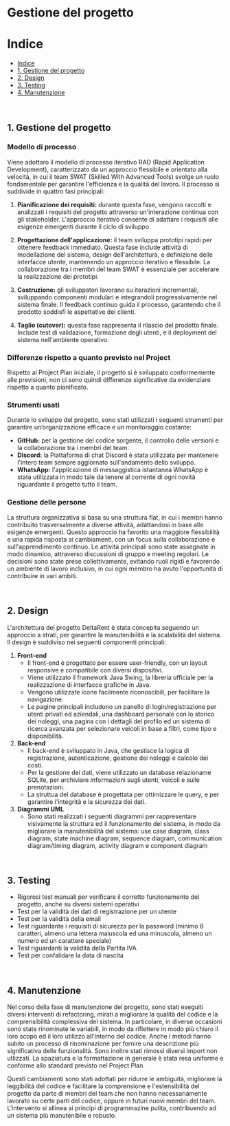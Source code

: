 # **Gestione del progetto**

# Indice
- [Indice](#indice)
- [1. Gestione del progetto](#1-gestione-del-progetto)
- [2. Design](#2-design)
- [3. Testing](#3-testing)
- [4. Manutenzione](#4-manutenzione)

&nbsp;
## 1. Gestione del progetto

### Modello di processo

Viene adottaro il modello di processo iterativo RAD (Rapid Application Development), caratterizzato da un approccio flessibile e orientato alla velocità, in cui il team SWAT (Skilled With Advanced Tools) svolge un ruolo fondamentale per garantire l'efficienza e la qualità del lavoro. Il processo si suddivide in quattro fasi principali:

1. **Pianificazione dei requisiti:** durante questa fase, vengono raccolti e analizzati i requisiti del progetto attraverso un'interazione continua con gli stakeholder. L'approccio iterativo consente di adattare i requisiti alle esigenze emergenti durante il ciclo di sviluppo.

2. **Progettazione dell'applicazione:** il team sviluppa prototipi rapidi per ottenere feedback immediato. Questa fase include attività di modellazione del sistema, design dell'architettura, e definizione delle interfacce utente, mantenendo un approccio iterativo e flessibile. La collaborazione tra i membri del team SWAT è essenziale per accelerare la realizzazione dei prototipi.

3. **Costruzione:** gli sviluppatori lavorano su iterazioni incrementali, sviluppando componenti modulari e integrandoli progressivamente nel sistema finale. Il feedback continuo guida il processo, garantendo che il prodotto soddisfi le aspettative dei clienti.

4. **Taglio (cutover):** questa fase rappresenta il rilascio del prodotto finale. Include test di validazione, formazione degli utenti, e il deployment del sistema nell'ambiente operativo.

### Differenze rispetto a quanto previsto nel Project 

Rispetto al Project Plan iniziale, il progetto si è sviluppato conformemente alle previsioni, non ci sono quindi differenze significative da evidenziare rispetto a quanto pianificato.

### Strumenti usati

Durante lo sviluppo del progetto, sono stati utilizzati i seguenti strumenti per garantire un’organizzazione efficace e un monitoraggio costante:

- **GitHub:** per la gestione del codice sorgente, il controllo delle versioni e la collaborazione tra i membri del team.
- **Discord:** la Piattaforma di chat Discord è stata utilizzata per mantenere l'intero team sempre aggiornato sull'andamento dello sviluppo.
- **WhatsApp:** l'applicazione di messaggistica istantanea WhatsApp è stata utilizzata in modo tale da tenere al corrente di ogni novità riguardante il progetto tutto il team.

### Gestione delle persone

La struttura organizzativa si basa su una struttura flat, in cui i membri hanno contribuito trasversalmente a diverse attività, adattandosi in base alle esigenze emergenti. Questo approccio ha favorito una maggiore flessibilità e una rapida risposta ai cambiamenti, con un focus sulla collaborazione e sull'apprendimento continuo. Le attività principali sono state assegnate in modo dinamico, attraverso discussioni di gruppo e meeting regolari. Le decisioni sono state prese collettivamente, evitando ruoli rigidi e favorendo un ambiente di lavoro inclusivo, in cui ogni membro ha avuto l'opportunità di contribuire in vari ambiti.

&nbsp;
## 2. Design

L'architettura del progetto DeltaRent è stata concepita seguendo un approccio a strati, per garantire la manutenibilità e la scalabilità del sistema. Il design è suddiviso nei seguenti componenti principali:

1. **Front-end**
    - Il front-end è progettato per essere user-friendly, con un layout responsive e compatibile con diversi dispositivi.
    - Viene utilizzato il framework Java Swing, la libreria ufficiale per la realizzazione di interfacce grafiche in Java.
    - Vengono utilizzate icone facilmente riconoscibili, per facilitare la navigazione.
    - Le pagine principali includono un panello di login/registrazione per utenti privati ed aziendali, una dashboard personale con lo storico dei noleggi, una pagina con i dettagli del profilo ed un sistema di ricerca avanzata per selezionare veicoli in base a filtri, come tipo e disponibilità.
2. **Back-end**
    - Il back-end è sviluppato in Java, che gestisce la logica di registrazione, autenticazione, gestione dei noleggi e calcolo dei costi.
    - Per la gestione dei dati, viene utilizzato un database relazioname SQLite, per archiviare informazioni sugli utenti, veicoli e sulle prenotazioni.
    - La struttua del database è progettata per ottimizzare le query, e per garantire l'integrità e la sicurezza dei dati.
3. **Diagrammi UML**
    - Sono stati realizzati i seguenti diagrammi per rappresentare visivamente la struttura ed il funzionamento del sistema, in modo da migliorare la manutenibilità del sistema: use case diagram, class diagram, state machine diagram, sequence diagram, communication diagram/timing diagram, activity diagram e component diagram

&nbsp;
## 3. Testing

- Rigorosi test manuali per verificare il corretto funzionamento del progetto, anche su diversi sistemi operativi
- Test per la validità dei dati di registrazione per un utente
- Test per la validità della email
- Test riguardante i requisiti di sicurezza per la password (minimo 8 caratteri, almeno una lettera maiuscola ed una minuscola, almeno un numero ed un carattere speciale)
- Test riguardanti la validità della Partita IVA
- Test per confalidare la data di nascita

&nbsp;
## 4. Manutenzione

Nel corso della fase di manutenzione del progetto, sono stati eseguiti diversi interventi di refactoring, mirati a migliorare la qualità del codice e la comprensibilità complessiva del sistema. In particolare, in diverse occasioni sono state rinominate le variabili, in modo da riflettere in modo più chiaro il loro scopo ed il loro utilizzo all'interno del codice. Anche i metodi hanno subito un processo di rinominazione per fornire una descrizione più significativa delle funzionalità. Sono inoltre stati rimossi diversi import non utlizzati. La spaziatura e la formattazione in generale è stata resa uniforme e conforme allo standard previsto nel Project Plan.

Questi cambiamenti sono stati adottati per ridurre le ambiguità, migliorare la leggibilità del codice e facilitare la comprensione e l'estensibilità del progetto da parte di membri del team che non hanno necessariamente lavorato su certe parti del codice, oppure in futuri nuovi membri del team. L'intervento si allinea ai principi di programmazine pulita, contribuendo ad un sistema più manutenibile e robusto.
